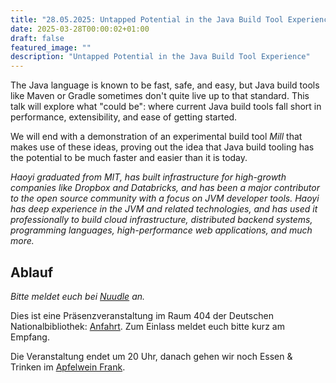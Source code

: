 ```yaml
---
title: "28.05.2025: Untapped Potential in the Java Build Tool Experience"
date: 2025-03-28T00:00:02+01:00
draft: false
featured_image: ""
description: "Untapped Potential in the Java Build Tool Experience"
---
```


The Java language is known to be fast, safe, and easy, but Java build tools like Maven or Gradle sometimes don't quite live up to that standard. This talk will explore what "could be": where current Java build tools fall short in performance, extensibility, and ease of getting started. 

We will end with a demonstration of an experimental build tool _Mill_ that makes use of these ideas, proving out the idea that Java build tooling has the potential to be much faster and easier than it is today.

_Haoyi graduated from MIT, has built infrastructure for high-growth companies like Dropbox and Databricks, and has been a major contributor to the open source community with a focus on JVM developer tools. Haoyi has deep experience in the JVM and related technologies, and has used it professionally to build cloud infrastructure, distributed backend systems, programming languages, high-performance web applications, and much more._

## Ablauf 

_Bitte meldet euch bei [Nuudle]() an._

Dies ist eine Präsenzveranstaltung im Raum 404 der Deutschen Nationalbibliothek: [Anfahrt](https://www.dnb.de/DE/Benutzung/Frankfurt/frankfurt_node.html#doc57382bodyText5).
Zum Einlass meldet euch bitte kurz am Empfang.

Die Veranstaltung endet um 20 Uhr, danach gehen wir noch Essen & Trinken im [Apfelwein Frank](https://www.apfelweinwirtschaft-frank.de/).
